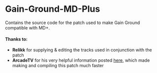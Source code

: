 # Gain-Ground-MD-Plus
Contains the source code for the patch used to make Gain Ground compatible with MD+.

#### Thanks to:
* **Relikk** for supplying & editing the tracks used in conjunction with the patch
* **ArcadeTV** for his very helpful information posted [here](https://arcadetv.github.io/msu-md-patches/wiki/Build-the-ROM.html), which made making and compiling this patch much faster
